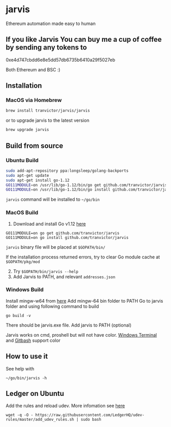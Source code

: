 # jarvis
Ethereum automation made easy to human

## If you like Jarvis You can buy me a cup of coffee by sending any tokens to

0xe4d747cbdd6e8e5dd57db6735b6410a29f5027eb

Both Ethereum and BSC :)

## Installation
### MacOS via Homebrew
```bash
brew install tranvictor/jarvis/jarvis
```
or to upgrade jarvis to the latest version
```bash
brew upgrade jarvis
```

## Build from source

### Ubuntu Build

```bash
sudo add-apt-repository ppa:longsleep/golang-backports
sudo apt-get update
sudo apt-get install go-1.12
GO111MODULE=on /usr/lib/go-1.12/bin/go get github.com/tranvictor/jarvis@v0.0.1
GO111MODULE=on /usr/lib/go-1.12/bin/go install github.com/tranvictor/jarvis
```

`jarvis` command will be installed to `~/go/bin`

### MacOS Build
1. Download and install Go v1.12 [here](https://golang.org/dl/)
```
GO111MODULE=on go get github.com/tranvictor/jarvis
GO111MODULE=on go install github.com/tranvictor/jarvis
```

`jarvis` binary file will be placed at `$GOPATH/bin/`

If the installation process returned errors, try to clear Go module cache at `$GOPATH/pkg/mod`

2. Try `$GOPATH/bin/jarvis --help`
3. Add Jarvis to PATH, and relevant `addresses.json`


### Windows Build
Install mingw-w64 from [here](https://sourceforge.net/projects/mingw-w64/files/Toolchains%20targetting%20Win32/Personal%20Builds/mingw-builds/installer/mingw-w64-install.exe/download)
Add mingw-64 bin folder to PATH
Go to jarvis folder and using following command to build
```
go build -v
```
There should be jarvis.exe file. Add jarvis to PATH (optional)

Jarvis works on cmd, proshell but will not  have color. 
[Windows Terminal](https://www.microsoft.com/en-us/p/windows-terminal-preview/9n0dx20hk701?activetab=pivot:overviewtab) and [Gitbash](https://gitforwindows.org/) support color


## How to use it

See help with
```
~/go/bin/jarvis -h
```

## Ledger on Ubuntu
Add the rules and reload udev. More infomation see [here](https://support.ledger.com/hc/en-us/articles/115005165269-Fix-connection-issues)
```
wget -q -O - https://raw.githubusercontent.com/LedgerHQ/udev-rules/master/add_udev_rules.sh | sudo bash
```

